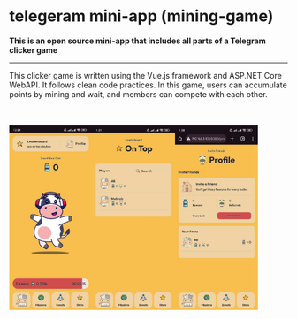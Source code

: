 <h1>telegeram mini-app (mining-game)</h1>
<b>This is an open source mini-app that includes all parts of a Telegram clicker game</b>
<hr>

<p>This clicker game is written using the Vue.js framework and ASP.NET Core WebAPI. It follows clean code practices. In this game, users can accumulate points by mining and wait, and members can compete with each other.</p>
<br><br>
<div style="display: flex;">
  <img width="150px" src="https://github.com/mamoloase/telegram-mini-game/blob/main/images/home.jpg">
  <img width="150px" src="https://github.com/mamoloase/telegram-mini-game/blob/main/images/leaderboard.jpg">
  <img width="150px" src="https://github.com/mamoloase/telegram-mini-game/blob/main/images/profile_referral.jpg">
</div>
<br><br>


